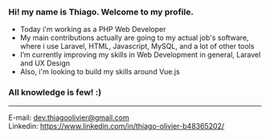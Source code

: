 ### Hi! my name is Thiago. Welcome to my profile.

- Today i'm working as a PHP Web Developer
- My main contributions actually are going to my actual job's software, where i use Laravel, HTML, Javascript, MySQL, and a lot of other tools
- I’m currently improving my skills in Web Development in general, Laravel and UX Design
- Also, i'm looking to build my skills around Vue.js

### All knowledge is few! :)
---------------------------------------------------------------------------------
E-mail: dev.thiagoolivier@gmail.com
<br>
Linkedin: https://www.linkedin.com/in/thiago-olivier-b48365202/

